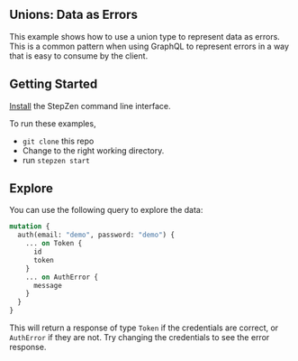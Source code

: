 ## Unions: Data as Errors

This example shows how to use a union type to represent data as errors. This is a common pattern when using GraphQL to represent errors in a way that is easy to consume by the client.

## Getting Started

[Install](https://stepzen.com/docs/quick-start/install-and-setup) the StepZen command line interface.

To run these examples,

- `git clone` this repo
- Change to the right working directory.
- run `stepzen start`

## Explore

You can use the following query to explore the data:

```graphql
mutation {
  auth(email: "demo", password: "demo") {
    ... on Token {
      id
      token
    }
    ... on AuthError {
      message
    }
  }
}
```

This will return a response of type `Token` if the credentials are correct, or `AuthError` if they are not. Try changing the credentials to see the error response.
